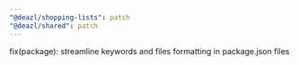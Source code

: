 ```yaml
---
"@deazl/shopping-lists": patch
"@deazl/shared": patch
---
```


fix(package): streamline keywords and files formatting in package.json files

